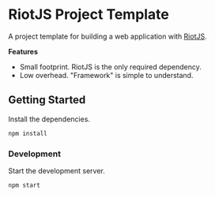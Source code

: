 # RiotJS Project Template
A project template for building a web application with [RiotJS].

**Features**
* Small footprint. RiotJS is the only required dependency.
* Low overhead. "Framework" is simple to understand.

## Getting Started
Install the dependencies.
```sh
npm install
```

### Development
Start the development server.
```sh
npm start
```

[RiotJS]: http://riotjs.com/
